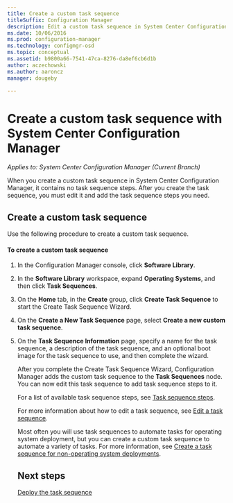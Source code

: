 ```yaml
---
title: Create a custom task sequence
titleSuffix: Configuration Manager
description: Edit a custom task sequence in System Center Configuration Manager to add steps to the task sequence.
ms.date: 10/06/2016
ms.prod: configuration-manager
ms.technology: configmgr-osd
ms.topic: conceptual
ms.assetid: b9800a66-7541-47ca-8276-da8ef6cb6d1b
author: aczechowski
ms.author: aaroncz
manager: dougeby

---
```

# Create a custom task sequence with System Center Configuration Manager

*Applies to: System Center Configuration Manager (Current Branch)*

When you create a custom task sequence in System Center Configuration Manager, it contains no task sequence steps. After you create the task sequence, you must edit it and add the task sequence steps you need.  

##  <a name="BKMK_CustomTS"></a> Create a custom task sequence  
 Use the following procedure to create a custom task sequence.  

#### To create a custom task sequence  

1. In the Configuration Manager console, click **Software Library**.  

2. In the **Software Library** workspace, expand **Operating Systems**, and then click **Task Sequences**.  

3. On the **Home** tab, in the **Create** group, click **Create Task Sequence** to start the Create Task Sequence Wizard.  

4. On the **Create a New Task Sequence** page, select **Create a new custom task sequence**.  

5. On the **Task Sequence Information** page, specify a name for the task sequence, a description of the task sequence, and an optional boot image for the task sequence to use, and then complete the wizard.  

   After you complete the Create Task Sequence Wizard,  Configuration Manager adds the custom task sequence to the **Task Sequences** node. You can now edit this task sequence to add task sequence steps to it.  

   For a list of available task sequence steps, see [Task sequence steps](../understand/task-sequence-steps.md).  

   For more information about how to edit a task sequence, see [Edit a task sequence](manage-task-sequences-to-automate-tasks.md#BKMK_ModifyTaskSequence).  

   Most often you will use task sequences to automate tasks for operating system deployment, but you can create a custom task sequence to automate a variety of tasks. For more information, see [Create a task sequence for non-operating system deployments](create-a-task-sequence-for-non-operating-system-deployments.md).  

   ## Next steps
   [Deploy the task sequence](manage-task-sequences-to-automate-tasks.md#BKMK_DeployTS)
